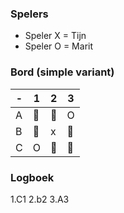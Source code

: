 ### Spelers
- Speler X = Tijn
- Speler O = Marit

### Bord (simple variant)
| - | 1 | 2 | 3 |
|---|---|---|---|
| A |🔲|🔲| O|
| B |🔲|x|🔲|
| C |O |🔲|🔲|

### Logboek
1.C1
2.b2
3.A3